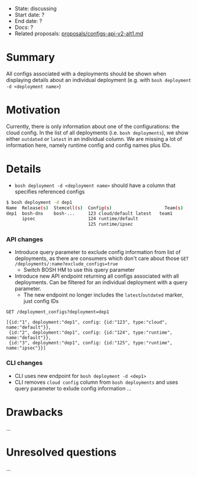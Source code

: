 - State: discussing
- Start date: ?
- End date: ?
- Docs: ?
- Related proposals: [proposals/configs-api-v2-alt1.md](proposals/configs-api-v2-alt1.md)

# Summary
All configs associated with a deployments should be shown when displaying details about an individual deployment (e.g. with `bosh deployment -d <deployment name>`)

# Motivation
Currently, there is only information about one of the configurations: the cloud config. In the list of all deployments (i.e. `bosh deployments`), we show either `outdated` or `latest` in an individual column. We are missing a lot of information here, namely runtime config and config names plus IDs.

# Details
- `bosh deployment -d <deployment name>` should have a column that specifies referenced configs

```bash
$ bosh deployment -d dep1
Name  Release(s)  Stemcell(s)  Config(s)                    Team(s)
dep1  bosh-dns    bosh-...     123 cloud/default latest   team1
      ipsec                    124 runtime/default
                               125 runtime/ipsec
```

### API changes

* Introduce query parameter to exclude config information from list of deployments, as there are consumers which don't care about those `GET /deployments/:name?exclude_configs=true`
  * Switch BOSH HM to use this query parameter
* Introduce new API endpoint returning all configs associated with all deployments. Can be filtered for an individual deployment with a query parameter.
  * The new endpoint no longer includes the `latest`/`outdated` marker, just config IDs
```
GET /deployment_configs?deployment=dep1

[{id:"1", deployment:"dep1", config: {id:"123", type:"cloud", name:"default"}},
 {id:"2", deployment:"dep1", config: {id:"124", type:"runtime", name:"default"}},
 {id:"3", deployment:"dep1", config: {id:"125", type:"runtime", name:"ipsec"}}]

```

### CLI changes
* CLI uses new endpoint for `bosh deployment -d <dep1>`
* CLI removes `cloud config` column from `bosh deployments` and uses query parameter to exlude config information
...

# Drawbacks

...

# Unresolved questions

...
